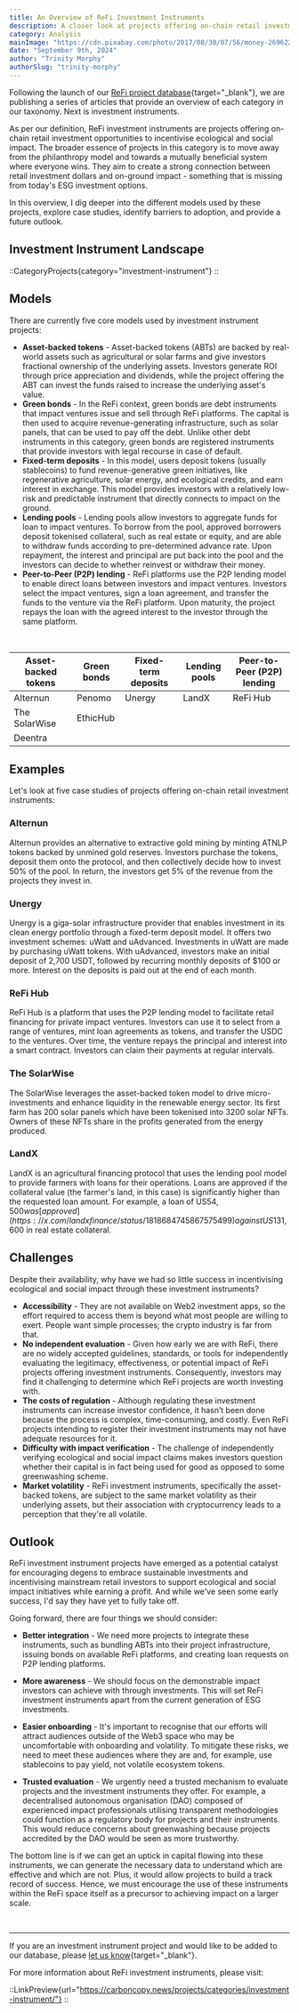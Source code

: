 ```yaml
---
title: An Overview of ReFi Investment Instruments
description: A closer look at projects offering on-chain retail investment instruments as a means to incentivise ecological and social impact.
category: Analysis
mainImage: "https://cdn.pixabay.com/photo/2017/08/30/07/56/money-2696228_1280.jpg"
date: "September 9th, 2024"
author: "Trinity Morphy"
authorSlug: "trinity-morphy"
---
```


Following the launch of our [ReFi project database](/projects/){target="_blank"}, we are publishing a series of articles that provide an overview of each category in our taxonomy. Next is investment instruments.

As per our definition, ReFi investment instruments are projects offering on-chain retail investment opportunities to incentivise ecological and social impact. The broader essence of projects in this category is to move away from the philanthropy model and towards a mutually beneficial system where everyone wins. They aim to create a strong connection between retail investment dollars and on-ground impact - something that is missing from today's ESG investment options.

In this overview, I dig deeper into the different models used by these projects, explore case studies, identify barriers to adoption, and provide a future outlook.

## Investment Instrument Landscape

::CategoryProjects{category="investment-instrument"}
::

## Models

There are currently five core models used by investment instrument projects:

- **Asset-backed tokens** - Asset-backed tokens (ABTs) are backed by real-world assets such as agricultural or solar farms and give investors fractional ownership of the underlying assets. Investors generate ROI through price appreciation and dividends, while the project offering the ABT can invest the funds raised to increase the underlying asset's value.
- **Green bonds** - In the ReFi context, green bonds are debt instruments that impact ventures issue and sell through ReFi platforms. The capital is then used to acquire revenue-generating infrastructure, such as solar panels, that can be used to pay off the debt. Unlike other debt instruments in this category, green bonds are registered instruments that provide investors with legal recourse in case of default.
- **Fixed-term deposits** - In this model, users deposit tokens (usually stablecoins) to fund revenue-generative green initiatives, like regenerative agriculture, solar energy, and ecological credits, and earn interest in exchange. This model provides investors with a relatively low-risk and predictable instrument that directly connects to impact on the ground. 
- **Lending pools** - Lending pools allow investors to aggregate funds for loan to impact ventures. To borrow from the pool, approved borrowers deposit tokenised collateral, such as real estate or equity, and are able to withdraw funds according to pre-determined advance rate. Upon repayment, the interest and principal are put back into the pool and the investors can decide to whether reinvest or withdraw their money. 
- **Peer-to-Peer (P2P) lending** - ReFi platforms use the P2P lending model to enable direct loans between investors and impact ventures. Investors select the impact ventures, sign a loan agreement, and transfer the funds to the venture via the ReFi platform. Upon maturity, the project repays the loan with the agreed interest to the investor through the same platform.

<br>

<table class="table table-bordered border-secondary">
  <thead>
    <th>Asset-backed tokens</th>
    <th>Green bonds</th>
    <th>Fixed-term deposits</th>
    <th>Lending pools</th>
    <th>Peer-to-Peer (P2P) lending</th>
  </thead>
  <tbody>
    <tr>
      <td>Alternun</td>
      <td>Penomo</td>
      <td>Unergy</td>
      <td>LandX</td>
      <td>ReFi Hub</td>
    </tr>
    <tr>
      <td>The SolarWise</td>
      <td colspan="2" class='text-center'>EthicHub</td>
      <td></td>
      <td></td>
    </tr>
    <tr>
      <td>Deentra</td>
      <td></td>
      <td></td>
      <td></td>
      <td></td>
    </tr>
  <tbody>
</table>

## Examples

Let's look at five case studies of projects offering on-chain retail investment instruments:

### Alternun

Alternun provides an alternative to extractive gold mining by minting ATNLP tokens backed by unmined gold reserves. Investors purchase the tokens, deposit them onto the protocol, and then collectively decide how to invest 50% of the pool. In return, the investors get 5% of the revenue from the projects they invest in.

### Unergy

Unergy is a giga-solar infrastructure provider that enables investment in its clean energy portfolio through a fixed-term deposit model. It offers two investment schemes: uWatt and uAdvanced. Investments in uWatt are made by purchasing uWatt tokens. With uAdvanced, investors make an initial deposit of 2,700 USDT, followed by recurring monthly deposits of $100 or more. Interest on the deposits is paid out at the end of each month.

### ReFi Hub

ReFi Hub is a platform that uses the P2P lending model to facilitate retail financing for private impact ventures. Investors can use it to select from a range of ventures, mint loan agreements as tokens, and transfer the USDC to the ventures. Over time, the venture repays the principal and interest into a smart contract. Investors can claim their payments at regular intervals. 

### The SolarWise

The SolarWise leverages the asset-backed token model to drive micro-investments and enhance liquidity in the renewable energy sector. Its first farm has 200 solar panels which have been tokenised into 3200 solar NFTs. Owners of these NFTs share in the profits generated from the energy produced.

### LandX

LandX is an agricultural financing protocol that uses the lending pool model to provide farmers with loans for their operations. Loans are approved if the collateral value (the farmer's land, in this case) is significantly higher than the requested loan amount. For example, a loan of US$54,500 was [approved](https://x.com/landxfinance/status/1818684745867575499) against US$131,600 in real estate collateral. 

## Challenges

Despite their availability, why have we had so little success in incentivising ecological and social impact through these investment instruments?

- **Accessibility** - They are not available on Web2 investment apps, so the effort required to access them is beyond what most people are willing to exert. People want simple processes; the crypto industry is far from that. 
- **No independent evaluation** - Given how early we are with ReFi, there are no widely accepted guidelines, standards, or tools for independently evaluating the legitimacy, effectiveness, or potential impact of ReFi projects offering investment instruments. Consequently, investors may find it challenging to determine which ReFi projects are worth investing with.
- **The costs of regulation** - Although regulating these investment instruments can increase investor confidence, it hasn’t been done because the process is complex, time-consuming, and costly. Even ReFi projects intending to register their investment instruments may not have adequate resources for it.
- **Difficulty with impact verification** - The challenge of independently verifying ecological and social impact claims makes investors question whether their capital is in fact being used for good as opposed to some greenwashing scheme.
- **Market volatility** - ReFi investment instruments, specifically the asset-backed tokens, are subject to the same market volatility as their underlying assets, but their association with cryptocurrency leads to a perception that they're all volatile.

## Outlook

ReFi investment instrument projects have emerged as a potential catalyst for encouraging degens to embrace sustainable investments and incentivising mainstream retail investors to support ecological and social impact initiatives while earning a profit. And while we've seen some early success, I'd say they have yet to fully take off. 

Going forward, there are four things we should consider:

- **Better integration** - We need more projects to integrate these instruments, such as bundling ABTs into their project infrastructure, issuing bonds on available ReFi platforms, and creating loan requests on P2P lending platforms.

- **More awareness** - We should focus on the demonstrable impact investors can achieve with through investments. This will set ReFi investment instruments apart from the current generation of ESG investments.

- **Easier onboarding** - It's important to recognise that our efforts will attract audiences outside of the Web3 space who may be uncomfortable with onboarding and volatility. To mitigate these risks, we need to meet these audiences where they are and, for example, use stablecoins to pay yield, not volatile ecosystem tokens.

- **Trusted evaluation** - We urgently need a trusted mechanism to evaluate projects and the investment instruments they offer. For example, a decentralised autonomous organisation (DAO) composed of experienced impact professionals utilising transparent methodologies could function as a regulatory body for projects and their instruments. This would reduce concerns about greenwashing because projects accredited by the DAO would be seen as more trustworthy.

The bottom line is if we can get an uptick in capital flowing into these instruments, we can generate the necessary data to understand which are effective and which are not. Plus, it would allow projects to build a track record of success. Hence, we must encourage the use of these instruments within the ReFi space itself as a precursor to achieving impact on a larger scale.

<br>

---

If you are an investment instrument project and would like to be added to our database, please [let us know](/about/){target="_blank"}.

For more information about ReFi investment instruments, please visit:

::LinkPreview{url="https://carboncopy.news/projects/categories/investment-instrument/"}
::
